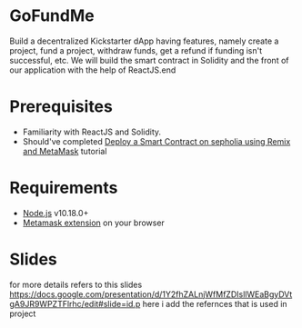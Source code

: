 # GoFundMe
 Build a decentralized Kickstarter dApp having features, namely create a project, fund a project, withdraw funds, get a refund if funding isn't successful, etc. We will build the smart contract in Solidity and the front of our application with the help of ReactJS.end

 # Prerequisites
- Familiarity with ReactJS and Solidity.  
- Should've completed [Deploy a Smart Contract on sepholia using Remix and MetaMask](https://learn.figment.io/tutorials/deploy-a-smart-contract-on-avalanche-using-remix-and-metamask) tutorial  
  
# Requirements
- [Node.js](https://nodejs.org/en/download/releases/) v10.18.0+  
- [Metamask extension](https://metamask.io/download/) on your browser  

# Slides
for more details refers to this slides https://docs.google.com/presentation/d/1Y2fhZALnjWfMfZDIsllWEaBgyDVtgA9JR9WPZTFlrhc/edit#slide=id.p
here i add the refernces that is used in project
